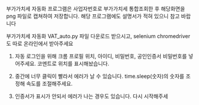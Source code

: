 부가가치세 자동화 프로그램은 사업자번호로 부가가치세 통합조회한 후 해당화면을 png 파일로 캡쳐하여 저장합니다.
해당 프로그램에도 설명서가 적혀 있으니 참고 바랍니다

부가가치세 자동화 VAT_auto.py 파일 다운로드 받으시고, selenium chromedriver도 따로 온라인에서 받아주세요

1. 자동 로그인을 위해 크롬 프로필 위치, 아이디, 비밀번호, 공인인증서 비밀번호를 넣어주세요. 
코멘트로 위치를 표시해놨습니다.

2. 중간에 너무 클릭이 빨라서 에러가 날 수 있습니다. time.sleep(숫자)의 숫자를 조정해 속도를 조절해주세요.

3. 인증서가 표시가 안되서 에러가 나는 경우도 있습니다. 다시 시작해주세
